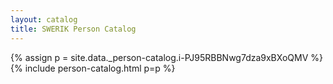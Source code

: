 ```yaml
---
layout: catalog
title: SWERIK Person Catalog
---
```

{% assign p = site.data._person-catalog.i-PJ95RBBNwg7dza9xBXoQMV %}
{% include person-catalog.html p=p %}

